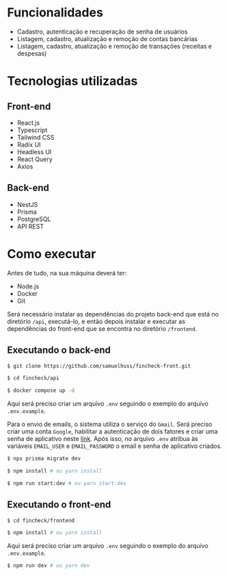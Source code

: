 
# Funcionalidades
- Cadastro, autenticação e recuperação de senha de usuários
- Listagem, cadastro, atualização e remoção de contas bancárias
- Listagem, cadastro, atualização e remoção de transações (receitas e despesas)

# Tecnologias utilizadas

## Front-end
- React.js
- Typescript
- Tailwind CSS
- Radix UI
- Headless UI
- React Query
- Axios

## Back-end
- NestJS
- Prisma
- PostgreSQL
- API REST

# Como executar
Antes de tudo, na sua máquina deverá ter:
- Node.js
- Docker
- Git

Será necessário instalar as dependências do projeto back-end que está no diretório `/api`, executá-lo, e então depois instalar e executar as dependências do front-end que se encontra no diretório `/frontend`.

## Executando o back-end
```bash
$ git clone https://github.com/samuelhuss/fincheck-front.git

$ cd fincheck/api

$ docker compose up -d
```
Aqui será preciso criar um arquivo `.env` seguindo o exemplo do arquivo `.env.example`.

Para o envio de emails, o sistema utiliza o serviço do `Gmail`. Será preciso criar uma conta `Google`, habilitar a autenticação
de dois fatores e criar uma senha de aplicativo neste <a href="https://myaccount.google.com/apppasswords">link</a>. Após isso,
no arquivo `.env` atribua às variáveis `EMAIL_USER` e `EMAIL_PASSWORD` o email e senha de aplicativo criados.

```bash
$ npx prisma migrate dev

$ npm install # ou yarn install

$ npm run start:dev # ou yarn start:dev
```
## Executando o front-end
```bash
$ cd fincheck/frontend

$ npm install # ou yarn install

```

Aqui será preciso criar um arquivo `.env` seguindo o exemplo do arquivo `.env.example`.

```bash
$ npm run dev # ou yarn dev
```
